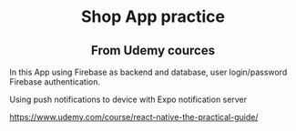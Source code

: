 <h1 align='center'>Shop App practice</h1>
<h2 align='center'>From Udemy cources</h2>
<p>
In this App using Firebase as backend and database, user login/password Firebase authentication.
</p>
<p>
Using push notifications to device with Expo notification server
</p>

https://www.udemy.com/course/react-native-the-practical-guide/